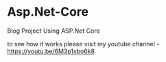 # Asp.Net-Core
Blog Project Using ASP.Net Core

to see how it works please visit my youtube channel - https://youtu.be/6M3p1xbo6k8
